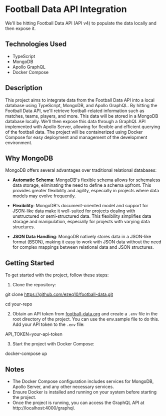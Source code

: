 # Football Data API Integration

We'll be hitting Football Data API (API v4) to populate the data locally and then expose it.

## Technologies Used

- TypeScript
- MongoDB
- Apollo GraphQL
- Docker Compose

## Description

This project aims to integrate data from the Football Data API into a local database using TypeScript, MongoDB, and Apollo GraphQL. By hitting the Football Data API, we'll retrieve football-related information such as matches, teams, players, and more. This data will be stored in a MongoDB database locally. We'll then expose this data through a GraphQL API implemented with Apollo Server, allowing for flexible and efficient querying of the football data. The project will be containerized using Docker Compose for easy deployment and management of the development environment.

## Why MongoDB

MongoDB offers several advantages over traditional relational databases:

- **Automatic Schema**: MongoDB's flexible schema allows for schemaless data storage, eliminating the need to define a schema upfront. This provides greater flexibility and agility, especially in projects where data models may evolve frequently.

- **Flexibility**: MongoDB's document-oriented model and support for JSON-like data make it well-suited for projects dealing with unstructured or semi-structured data. This flexibility simplifies data storage and manipulation, especially for projects with varying data structures.

- **JSON Data Handling**: MongoDB natively stores data in a JSON-like format (BSON), making it easy to work with JSON data without the need for complex mappings between relational data and JSON structures.

## Getting Started

To get started with the project, follow these steps:

1. Clone the repository:

  git clone https://github.com/ezeq10/football-data.git
  
  cd your-repo

2. Obtain an API token from [football-data.org](https://www.football-data.org/) and create a `.env` file in the root directory of the project. You can use the env.sample file to do this. Add your API token to the `.env` file:

  API_TOKEN=your-api-token

3. Start the project with Docker Compose:

  docker-compose up

## Notes

- The Docker Compose configuration includes services for MongoDB, Apollo Server, and any other necessary services.
- Ensure Docker is installed and running on your system before starting the project.
- Once the project is running, you can access the GraphQL API at http://localhost:4000/graphql.

